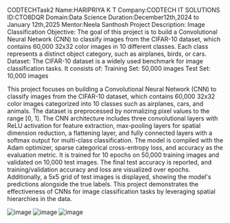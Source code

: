 CODTECHTask2 Name:HARIPRIYA K T Company:CODTECH IT SOLUTIONS ID:CTO8DQR Domain:Data Science Duration:December12th,2024 to January 12th,2025 Mentor:Neela Santhosh
Project Description: Image Classification 
Objective:
The goal of this project is to build a Convolutional Neural Network (CNN) to classify images from the CIFAR-10 dataset, which contains 60,000 32x32 color images in 10 different classes. Each class represents a distinct object category, such as airplanes, birds, or cars.
Dataset:
The CIFAR-10 dataset is a widely used benchmark for image classification tasks. It consists of:
Training Set: 50,000 images
Test Set: 10,000 images

This project focuses on building a Convolutional Neural Network (CNN) to classify images from the CIFAR-10 dataset, which contains 60,000 32x32 color images categorized into 10 classes such as airplanes, cars, and animals. The dataset is preprocessed by normalizing pixel values to the range [0, 1]. The CNN architecture includes three convolutional layers with ReLU activation for feature extraction, max-pooling layers for spatial dimension reduction, a flattening layer, and fully connected layers with a softmax output for multi-class classification. The model is compiled with the Adam optimizer, sparse categorical cross-entropy loss, and accuracy as the evaluation metric. It is trained for 10 epochs on 50,000 training images and validated on 10,000 test images. The final test accuracy is reported, and training/validation accuracy and loss are visualized over epochs. Additionally, a 5x5 grid of test images is displayed, showing the model's predictions alongside the true labels. This project demonstrates the effectiveness of CNNs for image classification tasks by leveraging spatial hierarchies in the data.

![image](https://github.com/user-attachments/assets/c9ddf50c-ad58-4e54-8ab6-0e225536e2f0)
![image](https://github.com/user-attachments/assets/e70391cb-509b-4a96-af95-bd6caf17bf42)
![image](https://github.com/user-attachments/assets/2a7a07c2-3732-4d51-a3a0-c57ad1484432)

